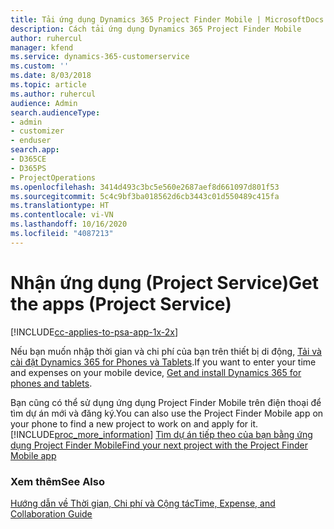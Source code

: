 ```yaml
---
title: Tải ứng dụng Dynamics 365 Project Finder Mobile | MicrosoftDocs
description: Cách tải ứng dụng Dynamics 365 Project Finder Mobile
author: ruhercul
manager: kfend
ms.service: dynamics-365-customerservice
ms.custom: ''
ms.date: 8/03/2018
ms.topic: article
ms.author: ruhercul
audience: Admin
search.audienceType:
- admin
- customizer
- enduser
search.app:
- D365CE
- D365PS
- ProjectOperations
ms.openlocfilehash: 3414d493c3bc5e560e2687aef8d661097d801f53
ms.sourcegitcommit: 5c4c9bf3ba018562d6cb3443c01d550489c415fa
ms.translationtype: HT
ms.contentlocale: vi-VN
ms.lasthandoff: 10/16/2020
ms.locfileid: "4087213"
---
```

# <a name="get-the-apps-project-service"></a><span data-ttu-id="70ab2-103">Nhận ứng dụng (Project Service)</span><span class="sxs-lookup"><span data-stu-id="70ab2-103">Get the apps (Project Service)</span></span>

[!INCLUDE[cc-applies-to-psa-app-1x-2x](../includes/cc-applies-to-psa-app-1x-2x.md)]

<span data-ttu-id="70ab2-104">Nếu bạn muốn nhập thời gian và chi phí của bạn trên thiết bị di động, [Tải và cài đặt Dynamics 365 for Phones và Tablets](https://docs.microsoft.com/dynamics365/mobile-app/dynamics-365-phones-tablets-users-guide).</span><span class="sxs-lookup"><span data-stu-id="70ab2-104">If you want to enter your time and expenses on your mobile device, [Get and install Dynamics 365 for phones and tablets](https://docs.microsoft.com/dynamics365/mobile-app/dynamics-365-phones-tablets-users-guide).</span></span>  
  
 <span data-ttu-id="70ab2-105">Bạn cũng có thể sử dụng ứng dụng Project Finder Mobile trên điện thoại để tìm dự án mới và đăng ký.</span><span class="sxs-lookup"><span data-stu-id="70ab2-105">You can also use the Project Finder Mobile app on your phone to find a new project to work on and apply for it.</span></span> [!INCLUDE[proc_more_information](../includes/proc-more-information.md)] <span data-ttu-id="70ab2-106">[Tìm dự án tiếp theo của bạn bằng ứng dụng Project Finder Mobile](../psa/find-next-project-finder-mobile-app.md)</span><span class="sxs-lookup"><span data-stu-id="70ab2-106">[Find your next project with the Project Finder Mobile app](../psa/find-next-project-finder-mobile-app.md)</span></span> 
  
### <a name="see-also"></a><span data-ttu-id="70ab2-107">Xem thêm</span><span class="sxs-lookup"><span data-stu-id="70ab2-107">See Also</span></span>  
 [<span data-ttu-id="70ab2-108">Hướng dẫn về Thời gian, Chi phí và Cộng tác</span><span class="sxs-lookup"><span data-stu-id="70ab2-108">Time, Expense, and Collaboration Guide</span></span>](../psa/time-expense-collaboration-guide.md)
